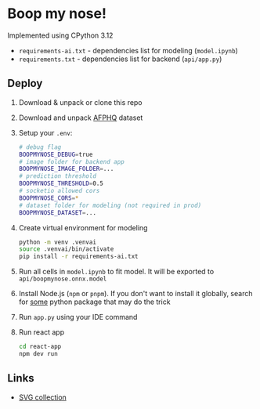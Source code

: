 # Boop my nose!

Implemented using CPython 3.12
- `requirements-ai.txt` - dependencies list for modeling (`model.ipynb`)
- `requirements.txt` - dependencies list for backend (`api/app.py`)

## Deploy
1. Download & unpack or clone this repo

2. Download and unpack [AFPHQ](https://github.com/j2cry/AFPHQ "An extension for AFHQ dataset") dataset

3. Setup your `.env`:
    ```sh
    # debug flag
    BOOPMYNOSE_DEBUG=true
    # image folder for backend app
    BOOPMYNOSE_IMAGE_FOLDER=...
    # prediction threshold
    BOOPMYNOSE_THRESHOLD=0.5
    # socketio allowed cors
    BOOPMYNOSE_CORS=*
    # dataset folder for modeling (not required in prod)
    BOOPMYNOSE_DATASET=...
    ```

4. Create virtual environment for modeling
    ```sh
    python -m venv .venvai
    source .venvai/bin/activate
    pip install -r requirements-ai.txt
    ```

5. Run all cells in `model.ipynb` to fit model. It will be exported to `api/boopmynose.onnx.model`

6. Install Node.js (`npm` or `pnpm`). If you don't want to install it globally, search for [some](https://pypi.org/project/nodeenv/) python package that may do the trick

7. Run `app.py` using your IDE command

8. Run react app
    ```sh
    cd react-app
    npm dev run
    ```


## Links
* [SVG collection](https://www.svgrepo.com/collection/doodle-library-hand-drawn-vectors/6)
